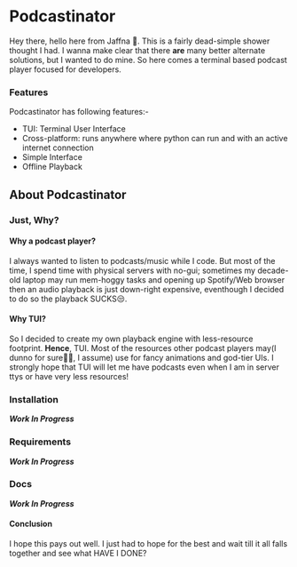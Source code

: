 # Podcastinator

Hey there, hello here from Jaffna 👋. This is a fairly dead-simple
shower thought I had. I wanna make clear that there **are** many better
alternate solutions, but I wanted to do mine. So here comes a terminal based 
podcast player focused for developers. 

### Features

Podcastinator has following features:-
 * TUI: Terminal User Interface
 * Cross-platform: runs anywhere where python can run and with an active internet connection
 * Simple Interface
 * Offline Playback


## About Podcastinator

### Just, Why?

#### Why a podcast player?
I always wanted to listen to podcasts/music while I code. But most of the time, I spend time
with physical servers with no-gui; sometimes my decade-old laptop may run mem-hoggy tasks and 
opening up Spotify/Web browser then an audio playback is just down-right expensive, eventhough 
I decided to do so the playback SUCKS😒. 

#### Why TUI?
So I decided to create my own playback engine with less-resource footprint. **Hence**, TUI. Most of
the resources other podcast players may(I dunno for sure🤷‍♂️, I assume) use for fancy animations 
and god-tier UIs. I strongly hope that TUI will let me have podcasts even when I am in server ttys 
or have very less resources!


### Installation

***Work In Progress***

### Requirements

***Work In Progress***

### Docs

***Work In Progress***

#### Conclusion
I hope this pays out well. I just had to hope for the best and wait till it all falls together and
see what HAVE I DONE?
